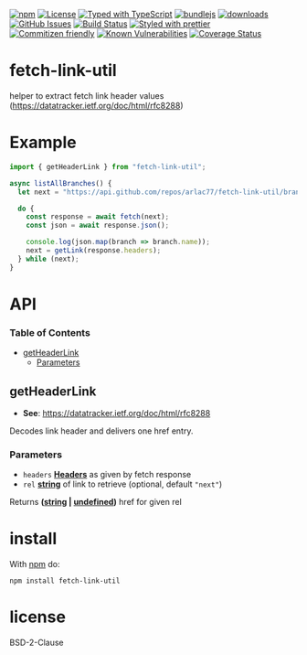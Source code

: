 [![npm](https://img.shields.io/npm/v/fetch-link-util.svg)](https://www.npmjs.com/package/fetch-link-util)
[![License](https://img.shields.io/badge/License-BSD%203--Clause-blue.svg)](https://spdx.org/licenses/0BSD.html)
[![Typed with TypeScript](https://flat.badgen.net/badge/icon/Typed?icon=typescript\&label\&labelColor=blue\&color=555555)](https://typescriptlang.org)
[![bundlejs](https://deno.bundlejs.com/?q=fetch-link-util\&badge=detailed)](https://bundlejs.com/?q=fetch-link-util)
[![downloads](http://img.shields.io/npm/dm/fetch-link-util.svg?style=flat-square)](https://npmjs.org/package/fetch-link-util)
[![GitHub Issues](https://img.shields.io/github/issues/arlac77/fetch-link-util.svg?style=flat-square)](https://github.com/arlac77/fetch-link-util/issues)
[![Build Status](https://img.shields.io/endpoint.svg?url=https%3A%2F%2Factions-badge.atrox.dev%2Farlac77%2Ffetch-link-util%2Fbadge\&style=flat)](https://actions-badge.atrox.dev/arlac77/fetch-link-util/goto)
[![Styled with prettier](https://img.shields.io/badge/styled_with-prettier-ff69b4.svg)](https://github.com/prettier/prettier)
[![Commitizen friendly](https://img.shields.io/badge/commitizen-friendly-brightgreen.svg)](http://commitizen.github.io/cz-cli/)
[![Known Vulnerabilities](https://snyk.io/test/github/arlac77/fetch-link-util/badge.svg)](https://snyk.io/test/github/arlac77/fetch-link-util)
[![Coverage Status](https://coveralls.io/repos/arlac77/fetch-link-util/badge.svg)](https://coveralls.io/github/arlac77/fetch-link-util)

# fetch-link-util

helper to extract fetch link header values (https://datatracker.ietf.org/doc/html/rfc8288)

# Example

```js
import { getHeaderLink } from "fetch-link-util";

async listAllBranches() {
  let next = "https://api.github.com/repos/arlac77/fetch-link-util/branches";

  do {
    const response = await fetch(next);
    const json = await response.json();

    console.log(json.map(branch => branch.name));
    next = getLink(response.headers);
  } while (next);
}
```

# API

<!-- Generated by documentation.js. Update this documentation by updating the source code. -->

### Table of Contents

*   [getHeaderLink](#getheaderlink)
    *   [Parameters](#parameters)

## getHeaderLink

*   **See**: <https://datatracker.ietf.org/doc/html/rfc8288>

Decodes link header and delivers one href entry.

### Parameters

*   `headers` **[Headers](https://developer.mozilla.org/docs/Web/HTML/Element/header)** as given by fetch response
*   `rel` **[string](https://developer.mozilla.org/docs/Web/JavaScript/Reference/Global_Objects/String)** of link to retrieve (optional, default `"next"`)

Returns **([string](https://developer.mozilla.org/docs/Web/JavaScript/Reference/Global_Objects/String) | [undefined](https://developer.mozilla.org/docs/Web/JavaScript/Reference/Global_Objects/undefined))** href for given rel

# install

With [npm](http://npmjs.org) do:

```shell
npm install fetch-link-util
```

# license

BSD-2-Clause
